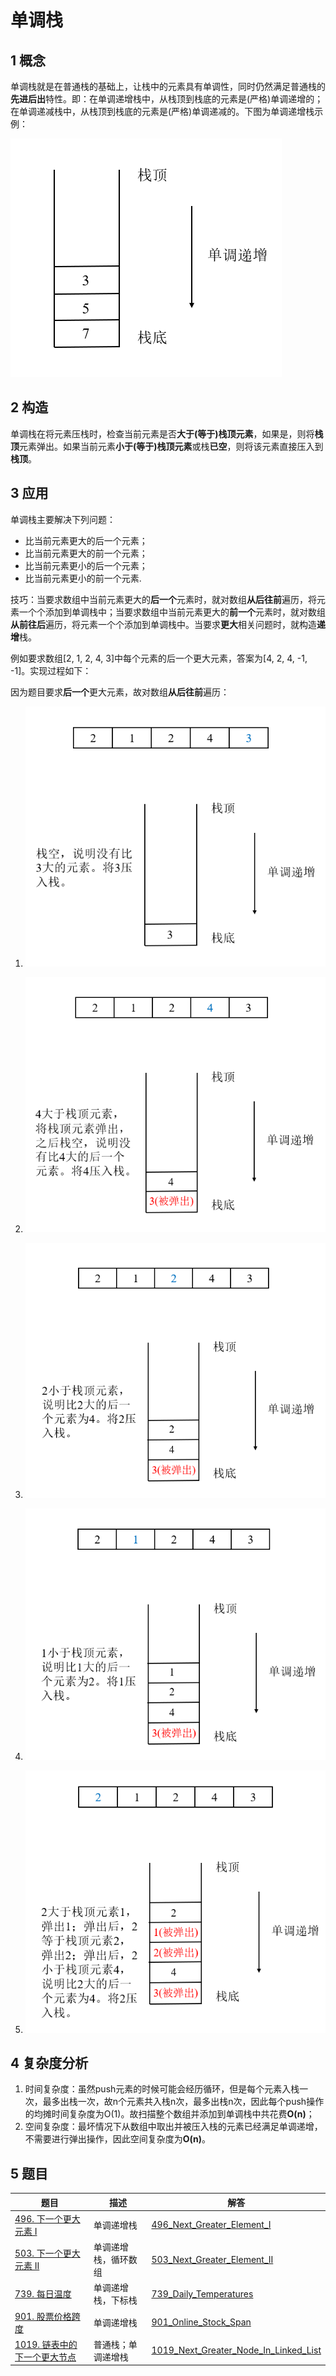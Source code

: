 # 单调栈

## 1 概念

单调栈就是在普通栈的基础上，让栈中的元素具有单调性，同时仍然满足普通栈的**先进后出**特性。即：在单调递增栈中，从栈顶到栈底的元素是(严格)单调递增的；在单调递减栈中，从栈顶到栈底的元素是(严格)单调递减的。下图为单调递增栈示例：

![单调栈](images/单调栈.png)

## 2 构造

单调栈在将元素压栈时，检查当前元素是否**大于(等于)栈顶元素**，如果是，则将**栈顶**元素弹出。如果当前元素**小于(等于)栈顶元素**或栈**已空**，则将该元素直接压入到**栈顶**。

## 3 应用

单调栈主要解决下列问题：

- 比当前元素更大的后一个元素；
- 比当前元素更大的前一个元素；
- 比当前元素更小的后一个元素；
- 比当前元素更小的前一个元素.

技巧：当要求数组中当前元素更大的**后一个**元素时，就对数组**从后往前**遍历，将元素一个个添加到单调栈中；当要求数组中当前元素更大的**前一个**元素时，就对数组**从前往后**遍历，将元素一个个添加到单调栈中。当要求**更大**相关问题时，就构造**递增**栈。

例如要求数组[2, 1, 2, 4, 3]中每个元素的后一个更大元素，答案为[4, 2, 4, -1, -1]。实现过程如下：

因为题目要求**后一个**更大元素，故对数组**从后往前**遍历：

1. ![push(3)](images/push(3).png)

2. ![push(4)](images/push(4).png)

3. ![push(2)-1](images/push(2)-1.png)

4. ![push(1)](images/push(1).png)

5. ![push(2)-2](images/push(2)-2.png)

## 4 复杂度分析

1. 时间复杂度：虽然push元素的时候可能会经历循环，但是每个元素入栈一次，最多出栈一次，故n个元素共入栈n次，最多出栈n次，因此每个push操作的均摊时间复杂度为O(1)。故扫描整个数组并添加到单调栈中共花费**O(n)**；
2. 空间复杂度：最坏情况下从数组中取出并被压入栈的元素已经满足单调递增，不需要进行弹出操作，因此空间复杂度为**O(n)**。

## 5 题目

| 题目                                                         | 描述                 | 解答                                                         |
| ------------------------------------------------------------ | -------------------- | ------------------------------------------------------------ |
| [496. 下一个更大元素 I](https://leetcode-cn.com/problems/next-greater-element-i/) | 单调递增栈           | [496_Next_Greater_Element_I](https://github.com/YihaoChan/DataStructureAndAlgorithms/blob/main/leetcode/solution/496_Next_Greater_Element_I.md) |
| [503. 下一个更大元素 II](https://leetcode-cn.com/problems/next-greater-element-ii/) | 单调递增栈，循环数组 | [503_Next_Greater_Element_II](https://github.com/YihaoChan/DataStructureAndAlgorithms/blob/main/leetcode/solution/503_Next_Greater_Element_II.md) |
| [739. 每日温度](https://leetcode-cn.com/problems/daily-temperatures/) | 单调递增栈，下标栈   | [739_Daily_Temperatures](https://github.com/YihaoChan/DataStructureAndAlgorithms/blob/main/leetcode/solution/739_Daily_Temperatures.md) |
| [901. 股票价格跨度](https://leetcode-cn.com/problems/online-stock-span/) | 单调递增栈           | [901_Online_Stock_Span](https://github.com/YihaoChan/DataStructureAndAlgorithms/blob/main/leetcode/solution/901_Online_Stock_Span.md) |
| [1019. 链表中的下一个更大节点](https://leetcode-cn.com/problems/next-greater-node-in-linked-list/) | 普通栈；单调递增栈   | [1019_Next_Greater_Node_In_Linked_List](https://github.com/YihaoChan/DataStructureAndAlgorithms/blob/main/leetcode/solution/1019_Next_Greater_Node_In_Linked_List.md) |



